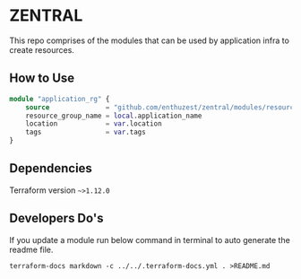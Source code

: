 # ZENTRAL
This repo comprises of the modules that can be used by application infra to create resources.

## How to Use

```terraform
module "application_rg" {
    source              = "github.com/enthuzest/zentral/modules/resource-group?ref=v0.0.3"
    resource_group_name = local.application_name
    location            = var.location
    tags                = var.tags
}
```

## Dependencies

Terraform version `~>1.12.0`

## Developers Do's

If you update a module run below command in terminal to auto generate the readme file.

```terraform-docs markdown -c ../../.terraform-docs.yml . >README.md```